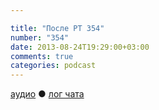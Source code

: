 ```yaml
---

title: "После РТ 354"
number: "354"
date: 2013-08-24T19:29:00+03:00
comments: true
categories: podcast
---
```

[аудио](http://cdn.radio-t.com/rt354post.mp3) ● [лог чата](http://chat.radio-t.com/logs/radio-t-354.html) <audio src="http://cdn.radio-t.com/rt354post.mp3" preload="none">
